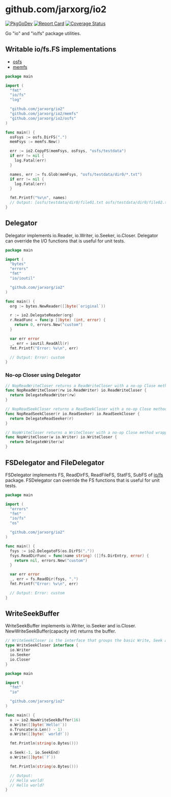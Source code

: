 # github.com/jarxorg/io2

[![PkgGoDev](https://pkg.go.dev/badge/github.com/jarxorg/io2)](https://pkg.go.dev/github.com/jarxorg/io2)
[![Report Card](https://goreportcard.com/badge/github.com/jarxorg/io2)](https://goreportcard.com/report/github.com/jarxorg/io2)
[![Coverage Status](https://coveralls.io/repos/github/jarxorg/io2/badge.svg?branch=main)](https://coveralls.io/github/jarxorg/io2?branch=main)

Go "io" and "io/fs" package utilities.

## Writable io/fs.FS implementations

- [osfs](https://github.com/jarxorg/io2/tree/main/osfs)
- [memfs](https://github.com/jarxorg/io2/tree/main/memfs)

```go
package main

import (
  "fmt"
  "io/fs"
  "log"

  "github.com/jarxorg/io2"
  "github.com/jarxorg/io2/memfs"
  "github.com/jarxorg/io2/osfs"
)

func main() {
  osFsys := osfs.DirFS(".")
  memFsys := memfs.New()

  err := io2.CopyFS(memFsys, osFsys, "osfs/testdata")
  if err != nil {
    log.Fatal(err)
  }

  names, err := fs.Glob(memFsys, "osfs/testdata/dir0/*.txt")
  if err != nil {
    log.Fatal(err)
  }

  fmt.Printf("%v\n", names)
  // Output: [osfs/testdata/dir0/file01.txt osfs/testdata/dir0/file02.txt]
}
```

## Delegator

Delegator implements io.Reader, io.Writer, io.Seeker, io.Closer.
Delegator can override the I/O functions that is useful for unit tests.

```go
package main

import (
  "bytes"
  "errors"
  "fmt"
  "io/ioutil"

  "github.com/jarxorg/io2"
)

func main() {
  org := bytes.NewReader([]byte(`original`))

  r := io2.DelegateReader(org)
  r.ReadFunc = func(p []byte) (int, error) {
    return 0, errors.New("custom")
  }

  var err error
  _, err = ioutil.ReadAll(r)
  fmt.Printf("Error: %v\n", err)

  // Output: Error: custom
}
```

### No-op Closer using Delegator

```go
// NopReadWriteCloser returns a ReadWriteCloser with a no-op Close method wrapping the provided interface.
func NopReadWriteCloser(rw io.ReadWriter) io.ReadWriteCloser {
  return DelegateReadWriter(rw)
}

// NopReadSeekCloser returns a ReadSeekCloser with a no-op Close method wrapping the provided interface.
func NopReadSeekCloser(r io.ReadSeeker) io.ReadSeekCloser {
  return DelegateReadSeeker(r)
}

// NopWriteCloser returns a WriteCloser with a no-op Close method wrapping the provided interface.
func NopWriteCloser(w io.Writer) io.WriteCloser {
  return DelegateWriter(w)
}
```

## FSDelegator and FileDelegator

FSDelegator implements FS, ReadDirFS, ReadFileFS, StatFS, SubFS of [io/fs](https://github.com/golang/go/tree/master/src/io/fs) package.
FSDelegator can override the FS functions that is useful for unit tests.

```go
package main

import (
  "errors"
  "fmt"
  "io/fs"
  "os"

  "github.com/jarxorg/io2"
)

func main() {
  fsys := io2.DelegateFS(os.DirFS("."))
  fsys.ReadDirFunc = func(name string) ([]fs.DirEntry, error) {
    return nil, errors.New("custom")
  }

  var err error
  _, err = fs.ReadDir(fsys, ".")
  fmt.Printf("Error: %v\n", err)

  // Output: Error: custom
}
```

## WriteSeekBuffer

WriteSeekBuffer implements io.Writer, io.Seeker and io.Closer.
NewWriteSeekBuffer(capacity int) returns the buffer.

```go
// WriteSeekCloser is the interface that groups the basic Write, Seek and Close methods.
type WriteSeekCloser interface {
  io.Writer
  io.Seeker
  io.Closer
}
```

```go
package main

import (
  "fmt"
  "io"

  "github.com/jarxorg/io2"
)

func main() {
  o := io2.NewWriteSeekBuffer(16)
  o.Write([]byte(`Hello!`))
  o.Truncate(o.Len() - 1)
  o.Write([]byte(` world!`))

  fmt.Println(string(o.Bytes()))

  o.Seek(-1, io.SeekEnd)
  o.Write([]byte(`?`))

  fmt.Println(string(o.Bytes()))

  // Output:
  // Hello world!
  // Hello world?
}
```
